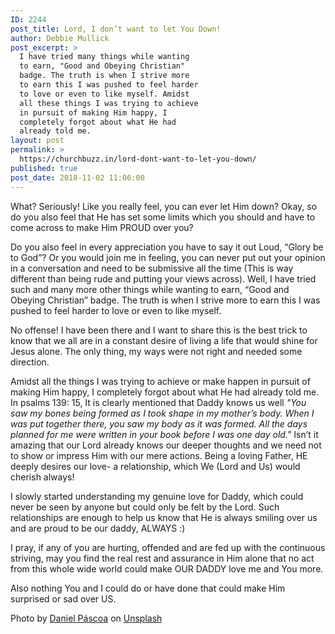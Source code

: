 ```yaml
---
ID: 2244
post_title: Lord, I don’t want to let You Down!
author: Debbie Mullick
post_excerpt: >
  I have tried many things while wanting
  to earn, "Good and Obeying Christian"
  badge. The truth is when I strive more
  to earn this I was pushed to feel harder
  to love or even to like myself. Amidst
  all these things I was trying to achieve
  in pursuit of making Him happy, I
  completely forgot about what He had
  already told me.
layout: post
permalink: >
  https://churchbuzz.in/lord-dont-want-to-let-you-down/
published: true
post_date: 2018-11-02 11:06:00
---
```

What? Seriously! Like you really feel, you can ever let Him down? Okay, so do you also feel that He has set some limits which you should and have to come across to make Him PROUD over you?

Do you also feel in every appreciation you have to say it out Loud, “Glory be to God”? Or you would join me in feeling, you can never put out your opinion in a conversation and need to be submissive all the time (This is way different than being rude and putting your views across). Well, I have tried such and many more other things while wanting to earn, “Good and Obeying Christian” badge. The truth is when I strive more to earn this I was pushed to feel harder to love or even to like myself.

No offense! I have been there and I want to share this is the best trick to know that we all are in a constant desire of living a life that would shine for Jesus alone. The only thing, my ways were not right and needed some direction.

Amidst all the things I was trying to achieve or make happen in pursuit of making Him happy, I completely forgot about what He had already told me. In psalms 139: 15, It is clearly mentioned that Daddy knows us well <em>"You saw my bones being formed as I took shape in my mother’s body. When I was put together there, you saw my body as it was formed. All the days planned for me were written in your book before I was one day old."</em> Isn’t it amazing that our Lord already knows our deeper thoughts and we need not to show or impress Him with our mere actions. Being a loving Father, HE deeply desires our love- a relationship, which We (Lord and Us) would cherish always!

I slowly started understanding my genuine love for Daddy, which could never be seen by anyone but could only be felt by the Lord. Such relationships are enough to help us know that He is always smiling over us and are proud to be our daddy, ALWAYS :)

I pray, if any of you are hurting, offended and are fed up with the continuous striving, may you find the real rest and assurance in Him alone that no act from this whole wide world could make OUR DADDY love me and You more.

Also nothing You and I could do or have done that could make Him surprised or sad over US.

Photo by <a href="https://unsplash.com/photos/PMVBRYY9F3s?utm_source=unsplash&amp;utm_medium=referral&amp;utm_content=creditCopyText">Daniel Páscoa</a> on <a href="https://unsplash.com/search/photos/let-down?utm_source=unsplash&amp;utm_medium=referral&amp;utm_content=creditCopyText">Unsplash</a>